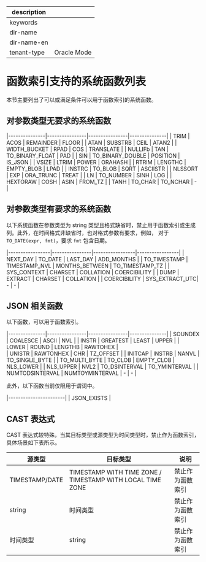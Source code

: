 |description||
|---|---|
|keywords||
|dir-name||
|dir-name-en||
|tenant-type|Oracle Mode|

# 函数索引支持的系统函数列表

本节主要列出了可以或满足条件可以用于函数索引的系统函数。

## 对参数类型无要求的系统函数

|---------------|----------------|----------------|---------------|
| TRIM          |    ACOS        |   REMAINDER    |    FLOOR      |
| ATAN          |    SUBSTRB     |   CEIL         |    ATAN2      |
| WIDTH_BUCKET  |    RPAD        |   COS          |    TRANSLATE  |
| NULLIFb       |    TAN         |   TO_BINARY_FLOAT | PAD        |
| SIN           |    TO_BINARY_DOUBLE  | POSITION |    IS_JSON    |
| VSIZE         |    LTRIM       |   POWER        |    ORAHASH    |
| RTRIM         |    LENGTHC     |   EMPTY_BLOB   |    LPAD       |
| INSTRC        |    TO_BLOB     |   SQRT         |    ASCIISTR   |
| NLSSORT       |    EXP         |   ORA_TRUNC    |    TREAT      |
| LN            |    TO_NUMBER   |   SINH         |    LOG        |
| HEXTORAW      |    COSH        |   ASIN         |    FROM_TZ    |
| TANH          |    TO_CHAR     |   TO_NCHAR     | - |

## 对参数类型有要求的系统函数

以下系统函数在参数类型为 string 类型且格式缺省时，禁止用于函数索引或生成列。此外，在时间格式非缺省时，也对格式参数有要求，例如， 对于 `TO_DATE(expr, fmt)`，要求 `fmt` 包含日期。

|-----------------|----------------|-----------------|-----------------|
| NEXT_DAY        |  TO_DATE       |  LAST_DAY       | ADD_MONTHS      |
| TO_TIMESTAMP    |  TIMESTAMP_NVL |  MONTHS_BETWEEN | TO_TIMESTAMP_TZ |
| SYS_CONTEXT     |  CHARSET       |  COLLATION      | COERCIBILITY    |
| DUMP            |  EXTRACT       |  CHARSET        | COLLATION       |
| COERCIBILITY    | SYS_EXTRACT_UTC|     -           |  -              |

## JSON 相关函数

以下函数，可以用于函数索引。

|---------------|----------------|----------------|---------------|
| SOUNDEX       |  COALESCE      |  ASCII         |  NVL          |
| INSTR         |  GREATEST      |  LEAST         |  UPPER        |
| LOWER         |  ROUND         |  LENGTHB       |  RAWTOHEX     |  
| UNISTR        |  RAWTONHEX     |  CHR           |  TZ_OFFSET    |
| INITCAP       |  INSTRB        |  NANVL         |  TO_SINGLE_BYTE |
| TO_MULTI_BYTE |  TO_CLOB       |  EMPTY_CLOB    |  NLS_LOWER      |
| NLS_UPPER     |  NVL2          |  TO_DSINTERVAL |  TO_YMINTERVAL  |
| NUMTODSINTERVAL  |  NUMTOYMINTERVAL   | - | - |

此外，以下函数当前仅限用于谓词中。

|-----------------------|
| JSON_EXISTS           |

## CAST 表达式

CAST 表达式较特殊，当其目标类型或源类型为时间类型时，禁止作为函数索引，具体场景如下表所示。

| 源类型                                  | 目标类型                                                  | 说明            |
|----------------------------------------|-----------------------------------------------------------|----------------|
| TIMESTAMP/DATE                         | TIMESTAMP WITH TIME ZONE / TIMESTAMP WITH LOCAL TIME ZONE | 禁止作为函数索引 |
| string                                 | 时间类型                                                   | 禁止作为函数索引 |
| 时间类型                                | string                                                    | 禁止作为函数索引 |
